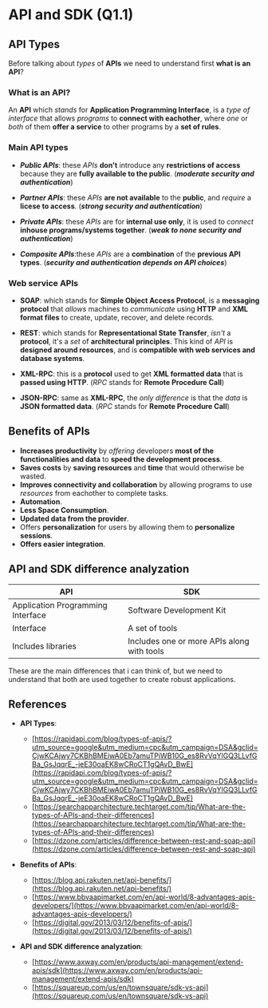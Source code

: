 # API and SDK (Q1.1)

## API Types

<!-- Main API Types + API Types by service -->

Before talking about *types* of **APIs** we need to understand first **what is an API**?

### What is an API?

An **API** which *stands* for **Application Programming Interface**, is a *type of interface* that allows *programs* to **connect with eachother**, where *one* or *both* of them **offer a service** to other programs by a **set of rules**.

### Main API types

- ***Public APIs***: these *APIs* **don't** introduce  any **restrictions of access** because they are **fully available to the public**. (***moderate security and authentication***)

- ***Partner APIs***: these *APIs* **are not available** to the **public**, and *require* a **licese to access**. (***strong security and authentication***)

- ***Private APIs***: these *APIs* are for **internal use only**, it is used to *connect* **inhouse programs/systems together**. (***weak to none security and authentication***)

- ***Composite APIs***:these *APIs* are a **combination** of the **previous API types**. (***security and authentication depends on API choices***)

### Web service APIs

- **SOAP**: which stands for **Simple Object Access Protocol**, is a **messaging protocol** that *allows* machines to *communicate* using **HTTP** and **XML format files** to create, update, recover, and delete records.

- **REST**: which stands for **Representational State Transfer**, *isn't* a **protocol**, it's a *set* of **architectural principles**. This kind of *API* is **designed around resources**, and is **compatible with web services and database systems**.

- **XML-RPC**: this is a **protocol** used to get **XML formatted data** that is **passed using HTTP**. (*RPC* stands for **Remote Procedure Call**)

- **JSON-RPC**: same as **XML-RPC**, the *only difference* is that the *data* is **JSON formatted data**. (*RPC* stands for **Remote Procedure Call**)

## Benefits of APIs

- **Increases productivity** by *offering* developers **most of the functionalities and data** to **speed the development process**.
- **Saves costs** by **saving resources** and **time** that would otherwise be wasted.
- **Improves connectivity and collaboration** by allowing programs to use *resources* from eachother to complete tasks.
- **Automation**.
- **Less Space Consumption**.
- **Updated data from the provider**.
- Offers **personalization** for users by allowing them to **personalize sessions**.
- **Offers easier integration**.

## API and SDK difference analyzation

|API|SDK|
|--|---|
|Application Programming Interface|Software Development Kit|
|Interface|A set of tools|
|Includes libraries|Includes one or more APIs along with tools|

These are the main differences that i can think of, but we need to understand that both are used together to create robust applications.

## References

- **API Types**:
    - [https://rapidapi.com/blog/types-of-apis/?utm_source=google&utm_medium=cpc&utm_campaign=DSA&gclid=CjwKCAjwy7CKBhBMEiwA0Eb7amuTPiWB10G_es8RvVqYlGQ3LLvfGBa_GsJqqrE_-jeE30oaEK8wCRoCT1gQAvD_BwE](https://rapidapi.com/blog/types-of-apis/?utm_source=google&utm_medium=cpc&utm_campaign=DSA&gclid=CjwKCAjwy7CKBhBMEiwA0Eb7amuTPiWB10G_es8RvVqYlGQ3LLvfGBa_GsJqqrE_-jeE30oaEK8wCRoCT1gQAvD_BwE)
    - [https://searchapparchitecture.techtarget.com/tip/What-are-the-types-of-APIs-and-their-differences](https://searchapparchitecture.techtarget.com/tip/What-are-the-types-of-APIs-and-their-differences)
    - [https://dzone.com/articles/difference-between-rest-and-soap-api](https://dzone.com/articles/difference-between-rest-and-soap-api)

- **Benefits of APIs**:
    - [https://blog.api.rakuten.net/api-benefits/](https://blog.api.rakuten.net/api-benefits/)
    - [https://www.bbvaapimarket.com/en/api-world/8-advantages-apis-developers/](https://www.bbvaapimarket.com/en/api-world/8-advantages-apis-developers/)
    - [https://digital.gov/2013/03/12/benefits-of-apis/](https://digital.gov/2013/03/12/benefits-of-apis/)

- **API and SDK difference analyzation**:
    - [https://www.axway.com/en/products/api-management/extend-apis/sdk](https://www.axway.com/en/products/api-management/extend-apis/sdk)
    - [https://squareup.com/us/en/townsquare/sdk-vs-api](https://squareup.com/us/en/townsquare/sdk-vs-api)
